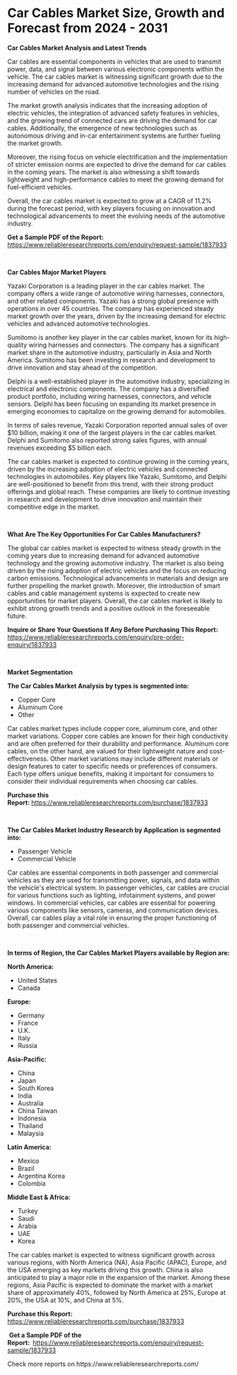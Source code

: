 <p><h1>Car Cables Market Size, Growth and Forecast from 2024 - 2031</h1></p><p><strong>Car Cables Market Analysis and Latest Trends</strong></p>
<p><p>Car cables are essential components in vehicles that are used to transmit power, data, and signal between various electronic components within the vehicle. The car cables market is witnessing significant growth due to the increasing demand for advanced automotive technologies and the rising number of vehicles on the road.</p><p>The market growth analysis indicates that the increasing adoption of electric vehicles, the integration of advanced safety features in vehicles, and the growing trend of connected cars are driving the demand for car cables. Additionally, the emergence of new technologies such as autonomous driving and in-car entertainment systems are further fueling the market growth.</p><p>Moreover, the rising focus on vehicle electrification and the implementation of stricter emission norms are expected to drive the demand for car cables in the coming years. The market is also witnessing a shift towards lightweight and high-performance cables to meet the growing demand for fuel-efficient vehicles.</p><p>Overall, the car cables market is expected to grow at a CAGR of 11.2% during the forecast period, with key players focusing on innovation and technological advancements to meet the evolving needs of the automotive industry.</p></p>
<p><strong>Get a Sample PDF of the Report:&nbsp;</strong> <a href="https://www.reliableresearchreports.com/enquiry/request-sample/1837933">https://www.reliableresearchreports.com/enquiry/request-sample/1837933</a></p>
<p>&nbsp;</p>
<p><strong>Car Cables Major Market Players</strong></p>
<p><p>Yazaki Corporation is a leading player in the car cables market. The company offers a wide range of automotive wiring harnesses, connectors, and other related components. Yazaki has a strong global presence with operations in over 45 countries. The company has experienced steady market growth over the years, driven by the increasing demand for electric vehicles and advanced automotive technologies.</p><p>Sumitomo is another key player in the car cables market, known for its high-quality wiring harnesses and connectors. The company has a significant market share in the automotive industry, particularly in Asia and North America. Sumitomo has been investing in research and development to drive innovation and stay ahead of the competition.</p><p>Delphi is a well-established player in the automotive industry, specializing in electrical and electronic components. The company has a diversified product portfolio, including wiring harnesses, connectors, and vehicle sensors. Delphi has been focusing on expanding its market presence in emerging economies to capitalize on the growing demand for automobiles.</p><p>In terms of sales revenue, Yazaki Corporation reported annual sales of over $10 billion, making it one of the largest players in the car cables market. Delphi and Sumitomo also reported strong sales figures, with annual revenues exceeding $5 billion each.</p><p>The car cables market is expected to continue growing in the coming years, driven by the increasing adoption of electric vehicles and connected technologies in automobiles. Key players like Yazaki, Sumitomo, and Delphi are well-positioned to benefit from this trend, with their strong product offerings and global reach. These companies are likely to continue investing in research and development to drive innovation and maintain their competitive edge in the market.</p></p>
<p>&nbsp;</p>
<p><strong>What Are The Key Opportunities For Car Cables Manufacturers?</strong></p>
<p><p>The global car cables market is expected to witness steady growth in the coming years due to increasing demand for advanced automotive technology and the growing automotive industry. The market is also being driven by the rising adoption of electric vehicles and the focus on reducing carbon emissions. Technological advancements in materials and design are further propelling the market growth. Moreover, the introduction of smart cables and cable management systems is expected to create new opportunities for market players. Overall, the car cables market is likely to exhibit strong growth trends and a positive outlook in the foreseeable future.</p></p>
<p><strong>Inquire or Share Your Questions If Any Before Purchasing This Report:</strong> <a href="https://www.reliableresearchreports.com/enquiry/pre-order-enquiry/1837933">https://www.reliableresearchreports.com/enquiry/pre-order-enquiry/1837933</a></p>
<p>&nbsp;</p>
<p><strong>Market Segmentation</strong></p>
<p><strong>The Car Cables Market Analysis by types is segmented into:</strong></p>
<p><ul><li>Copper Core</li><li>Aluminum Core</li><li>Other</li></ul></p>
<p><p>Car cables market types include copper core, aluminum core, and other market variations. Copper core cables are known for their high conductivity and are often preferred for their durability and performance. Aluminum core cables, on the other hand, are valued for their lightweight nature and cost-effectiveness. Other market variations may include different materials or design features to cater to specific needs or preferences of consumers. Each type offers unique benefits, making it important for consumers to consider their individual requirements when choosing car cables.</p></p>
<p><strong>Purchase this Report:&nbsp;</strong><a href="https://www.reliableresearchreports.com/purchase/1837933">https://www.reliableresearchreports.com/purchase/1837933</a></p>
<p>&nbsp;</p>
<p><strong>The Car Cables Market Industry Research by Application is segmented into:</strong></p>
<p><ul><li>Passenger Vehicle</li><li>Commercial Vehicle</li></ul></p>
<p><p>Car cables are essential components in both passenger and commercial vehicles as they are used for transmitting power, signals, and data within the vehicle's electrical system. In passenger vehicles, car cables are crucial for various functions such as lighting, infotainment systems, and power windows. In commercial vehicles, car cables are essential for powering various components like sensors, cameras, and communication devices. Overall, car cables play a vital role in ensuring the proper functioning of both passenger and commercial vehicles.</p></p>
<p>&nbsp;</p>
<p><strong>In terms of Region, the Car Cables Market Players available by Region are:</strong></p>
<p>
    <p> <strong> North America: </strong>
        <ul>
            <li>United States</li>
            <li>Canada</li>
        </ul>
        </p> 
    <p> <strong> Europe: </strong>
        <ul>
            <li>Germany</li>
            <li>France</li>
            <li>U.K.</li>
            <li>Italy</li>
            <li>Russia</li>
        </ul>
        </p> 
    <p> <strong> Asia-Pacific: </strong>
        <ul>
            <li>China</li>
            <li>Japan</li>
            <li>South Korea</li>
            <li>India</li>
            <li>Australia</li>
            <li>China Taiwan</li>
            <li>Indonesia</li>
            <li>Thailand</li>
            <li>Malaysia</li>
        </ul>
        </p> 
    <p> <strong> Latin America: </strong>
        <ul>
            <li>Mexico</li>
            <li>Brazil</li>
            <li>Argentina Korea</li>
            <li>Colombia</li>
        </ul>
        </p> 
    <p> <strong> Middle East & Africa: </strong>
        <ul>
            <li>Turkey</li>
            <li>Saudi</li>
            <li>Arabia</li>
            <li>UAE</li>
            <li>Korea</li>
        </ul>
    </p>
    </p>
<p><p>The car cables market is expected to witness significant growth across various regions, with North America (NA), Asia Pacific (APAC), Europe, and the USA emerging as key markets driving this growth. China is also anticipated to play a major role in the expansion of the market. Among these regions, Asia Pacific is expected to dominate the market with a market share of approximately 40%, followed by North America at 25%, Europe at 20%, the USA at 10%, and China at 5%.</p></p>
<p><strong>Purchase this Report: </strong><a href="https://www.reliableresearchreports.com/purchase/1837933">https://www.reliableresearchreports.com/purchase/1837933</a></p>
<p>&nbsp;<strong>Get a Sample PDF of the Report:&nbsp;&nbsp;</strong><a href="https://www.reliableresearchreports.com/enquiry/request-sample/1837933">https://www.reliableresearchreports.com/enquiry/request-sample/1837933</a></p>
<p><strong></strong></p>
<p>Check more reports on https://www.reliableresearchreports.com/</p>